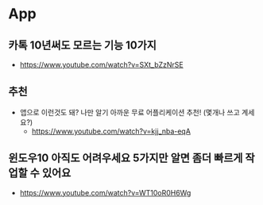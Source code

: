 # App

## 카톡 10년써도 모르는 기능 10가지
* https://www.youtube.com/watch?v=SXt_bZzNrSE

## 추천
* 앱으로 이런것도 돼? 나만 알기 아까운 무료 어플리케이션 추천! (몇개나 쓰고 계세요?)
  - https://www.youtube.com/watch?v=kjj_nba-eqA
  
## 윈도우10 아직도 어려우세요 5가지만 알면 좀더 빠르게 작업할 수 있어요
* https://www.youtube.com/watch?v=WT10oR0H6Wg
